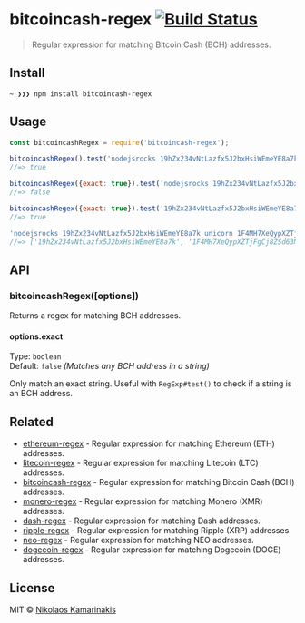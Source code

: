 # bitcoincash-regex [![Build Status](https://travis-ci.org/k4m4/bitcoincash-regex.svg?branch=master)](https://travis-ci.org/k4m4/bitcoincash-regex)

> Regular expression for matching Bitcoin Cash (BCH) addresses.


## Install

```
~ ❯❯❯ npm install bitcoincash-regex
```


## Usage

```js
const bitcoincashRegex = require('bitcoincash-regex');

bitcoincashRegex().test('nodejsrocks 19hZx234vNtLazfx5J2bxHsiWEmeYE8a7k');
//=> true

bitcoincashRegex({exact: true}).test('nodejsrocks 19hZx234vNtLazfx5J2bxHsiWEmeYE8a7k foo');
//=> false

bitcoincashRegex({exact: true}).test('19hZx234vNtLazfx5J2bxHsiWEmeYE8a7k');
//=> true

'nodejsrocks 19hZx234vNtLazfx5J2bxHsiWEmeYE8a7k unicorn 1F4MH7XeQypXZTjFgCj8ZSd63NX8ywTEbG rainbow'.match(bitcoincashRegex());
//=> ['19hZx234vNtLazfx5J2bxHsiWEmeYE8a7k', '1F4MH7XeQypXZTjFgCj8ZSd63NX8ywTEbG']
```


## API

### bitcoincashRegex([options])

Returns a regex for matching BCH addresses.

#### options.exact

Type: `boolean`<br>
Default: `false` *(Matches any BCH address in a string)*

Only match an exact string. Useful with `RegExp#test()` to check if a string is an BCH address.


## Related

- [ethereum-regex](https://github.com/k4m4/ethereum-regex) - Regular expression for matching Ethereum (ETH) addresses.
- [litecoin-regex](https://github.com/k4m4/litecoin-regex) - Regular expression for matching Litecoin (LTC) addresses.
- [bitcoincash-regex](https://github.com/k4m4/bitcoincash-regex) - Regular expression for matching Bitcoin Cash (BCH) addresses.
- [monero-regex](https://github.com/k4m4/monero-regex) - Regular expression for matching Monero (XMR) addresses.
- [dash-regex](https://github.com/k4m4/dash-regex) - Regular expression for matching Dash addresses.
- [ripple-regex](https://github.com/k4m4/ripple-regex) - Regular expression for matching Ripple (XRP) addresses.
- [neo-regex](https://github.com/k4m4/neo-regex) - Regular expression for matching NEO addresses.
- [dogecoin-regex](https://github.com/k4m4/dogecoin-regex) - Regular expression for matching Dogecoin (DOGE) addresses.


## License

MIT © [Nikolaos Kamarinakis](https://nikolaskama.me)